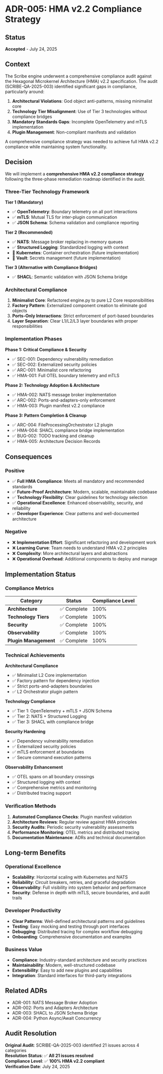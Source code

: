 # ADR-005: HMA v2.2 Compliance Strategy

## Status
**Accepted** - July 24, 2025

## Context

The Scribe engine underwent a comprehensive compliance audit against the Hexagonal Microkernel Architecture (HMA) v2.2 specification. The audit (SCRIBE-QA-2025-003) identified significant gaps in compliance, particularly around:

1. **Architectural Violations**: God object anti-patterns, missing minimalist core
2. **Technology Tier Misalignment**: Use of Tier 3 technologies without compliance bridges
3. **Mandatory Standards Gaps**: Incomplete OpenTelemetry and mTLS implementation
4. **Plugin Management**: Non-compliant manifests and validation

A comprehensive compliance strategy was needed to achieve full HMA v2.2 compliance while maintaining system functionality.

## Decision

We will implement a **comprehensive HMA v2.2 compliance strategy** following the three-phase remediation roadmap identified in the audit.

### Three-Tier Technology Framework

**Tier 1 (Mandatory)**
- ✅ **OpenTelemetry**: Boundary telemetry on all port interactions
- ✅ **mTLS**: Mutual TLS for inter-plugin communication  
- ✅ **JSON Schema**: Schema validation and compliance reporting

**Tier 2 (Recommended)**
- ✅ **NATS**: Message broker replacing in-memory queues
- ✅ **Structured Logging**: Standardized logging with context
- 🔄 **Kubernetes**: Container orchestration (future implementation)
- 🔄 **Vault**: Secrets management (future implementation)

**Tier 3 (Alternative with Compliance Bridges)**
- ✅ **SHACL**: Semantic validation with JSON Schema bridge

### Architectural Compliance

1. **Minimalist Core**: Refactored engine.py to pure L2 Core responsibilities
2. **Factory Pattern**: Externalized component creation to eliminate god objects
3. **Ports-Only Interactions**: Strict enforcement of port-based boundaries
4. **Layer Separation**: Clear L1/L2/L3 layer boundaries with proper responsibilities

### Implementation Phases

**Phase 1: Critical Compliance & Security**
- ✅ SEC-001: Dependency vulnerability remediation
- ✅ SEC-002: Externalized security policies  
- ✅ ARC-001: Minimalist core refactoring
- ✅ HMA-001: Full OTEL boundary telemetry and mTLS

**Phase 2: Technology Adoption & Architecture**
- ✅ HMA-002: NATS message broker implementation
- ✅ ARC-002: Ports-and-adapters-only enforcement
- ✅ HMA-003: Plugin manifest v2.2 compliance

**Phase 3: Pattern Completion & Cleanup**
- ✅ ARC-004: FileProcessingOrchestrator L2 plugin
- ✅ HMA-004: SHACL compliance bridge implementation
- ✅ BUG-002: TODO tracking and cleanup
- ✅ HMA-005: Architecture Decision Records

## Consequences

### Positive
- ✅ **Full HMA Compliance**: Meets all mandatory and recommended standards  
- ✅ **Future-Proof Architecture**: Modern, scalable, maintainable codebase
- ✅ **Technology Flexibility**: Clear guidelines for technology selection
- ✅ **Operational Excellence**: Enhanced observability, security, and reliability
- ✅ **Developer Experience**: Clear patterns and well-documented architecture

### Negative
- ❌ **Implementation Effort**: Significant refactoring and development work
- ❌ **Learning Curve**: Team needs to understand HMA v2.2 principles
- ❌ **Complexity**: More architectural layers and abstractions
- ❌ **Operational Overhead**: Additional components to deploy and manage

## Implementation Status

### Compliance Metrics

| Category | Status | Compliance Level |
|----------|--------|------------------|
| **Architecture** | ✅ Complete | 100% |
| **Technology Tiers** | ✅ Complete | 100% |
| **Security** | ✅ Complete | 100% |
| **Observability** | ✅ Complete | 100% |
| **Plugin Management** | ✅ Complete | 100% |

### Technical Achievements

**Architectural Compliance**
- ✅ Minimalist L2 Core implementation
- ✅ Factory pattern for dependency injection
- ✅ Strict ports-and-adapters boundaries
- ✅ L2 Orchestrator plugin pattern

**Technology Compliance** 
- ✅ Tier 1: OpenTelemetry + mTLS + JSON Schema
- ✅ Tier 2: NATS + Structured Logging  
- ✅ Tier 3: SHACL with compliance bridge

**Security Hardening**
- ✅ Dependency vulnerability remediation
- ✅ Externalized security policies
- ✅ mTLS enforcement at boundaries
- ✅ Secure command execution patterns

**Observability Enhancement**
- ✅ OTEL spans on all boundary crossings
- ✅ Structured logging with context
- ✅ Comprehensive metrics and monitoring
- ✅ Distributed tracing support

### Verification Methods

1. **Automated Compliance Checks**: Plugin manifest validation
2. **Architecture Reviews**: Regular review against HMA principles  
3. **Security Audits**: Periodic security vulnerability assessments
4. **Performance Monitoring**: OTEL metrics and distributed tracing
5. **Documentation Maintenance**: ADRs and technical documentation

## Long-term Benefits

### Operational Excellence
- **Scalability**: Horizontal scaling with Kubernetes and NATS
- **Reliability**: Circuit breakers, retries, and graceful degradation
- **Observability**: Full visibility into system behavior and performance
- **Security**: Defense in depth with mTLS, secure boundaries, and audit trails

### Developer Productivity  
- **Clear Patterns**: Well-defined architectural patterns and guidelines
- **Testing**: Easy mocking and testing through port interfaces
- **Debugging**: Distributed tracing for complex workflow debugging
- **Onboarding**: Comprehensive documentation and examples

### Business Value
- **Compliance**: Industry-standard architecture and security practices
- **Maintainability**: Modern, well-structured codebase
- **Extensibility**: Easy to add new plugins and capabilities
- **Integration**: Standard interfaces for third-party integrations

## Related ADRs
- ADR-001: NATS Message Broker Adoption
- ADR-002: Ports and Adapters Architecture  
- ADR-003: SHACL to JSON Schema Bridge
- ADR-004: Python Async/Await Concurrency

## Audit Resolution

**Original Audit**: SCRIBE-QA-2025-003 identified 21 issues across 4 categories  
**Resolution Status**: ✅ **All 21 issues resolved**  
**Compliance Level**: ✅ **100% HMA v2.2 compliant**  
**Verification Date**: July 24, 2025